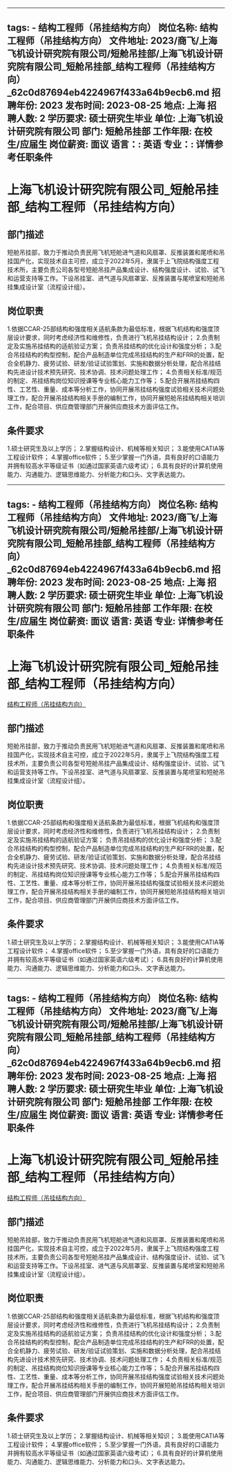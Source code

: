 
---
tags:
    - 结构工程师（吊挂结构方向）
岗位名称: 结构工程师（吊挂结构方向）
文件地址: 2023/商飞/上海飞机设计研究院有限公司/短舱吊挂部/上海飞机设计研究院有限公司_短舱吊挂部_结构工程师（吊挂结构方向）_62c0d87694eb4224967f433a64b9ecb6.md
招聘年份: 2023
发布时间: 2023-08-25
地点: 上海
招聘人数: 2
学历要求: 硕士研究生毕业
单位: 上海飞机设计研究院有限公司
部门: 短舱吊挂部
工作年限: 在校生/应届生
岗位薪资: 面议
语言：: 英语
专业：: 详情参考任职条件
---

# 上海飞机设计研究院有限公司_短舱吊挂部_结构工程师（吊挂结构方向）

## 部门描述

短舱吊挂部，致力于推动负责民用飞机短舱进气道和风扇罩、反推装置和尾喷和吊挂国产化，实现技术自主可控，成立于2022年5月，隶属于上飞院结构强度工程技术所，主要负责公司各型号短舱吊挂产品集成设计、结构强度设计、试验、试飞和运营支持等工作。下设吊挂室、进气道与风扇罩室、反推装置与尾喷室和短舱吊挂集成设计室（流程设计组）。

## 岗位职责

1.依据CCAR-25部结构和强度相关适航条款为最低标准，根据飞机结构和强度顶层设计要求，同时考虑经济性和维修性，负责进行飞机吊挂结构设计；
 2.负责制定及实施吊挂结构的适航验证方案；
负责吊挂结构的优化设计和强度分析；
 3.配合吊挂结构的构型控制，配合产品制造单位完成吊挂结构的生产和FRR的处置，配合全机静力、疲劳试验、研发/验证试验策划、实施和数据分析处理，配合吊挂结构先进设计技术预先研究、技术协调、技术问题处理工作；
 4.负责相关标准/规范的制定、吊挂结构岗位知识授课等专业核心能力工作等；
 5.配合开展吊挂结构四性、工艺性、重量、成本等分析工作，协同开展吊挂结构强度试验相关技术问题处理工作，配合开展吊挂结构相关手册的编制工作，协同开展短舱吊挂结构相关培训工作，配合项目、供应商管理部门开展供应商技术方面评估工作。

 ## 条件要求

1.硕士研究生及以上学历；
 2.掌握结构设计、机械等相关知识；
 3.能使用CATIA等工程设计软件；
 4.掌握office软件；
 5.至少掌握一门外语，具有良好的口语能力并拥有较高水平等级证书（如通过国家英语六级考试）；
 6.具有良好的计算机使用能力、沟通能力、逻辑思维能力、分析能力和口头、文字表达能力。

---
tags:
    - 结构工程师（吊挂结构方向）
岗位名称: 结构工程师（吊挂结构方向）
文件地址: 2023/商飞/上海飞机设计研究院有限公司/短舱吊挂部/上海飞机设计研究院有限公司_短舱吊挂部_结构工程师（吊挂结构方向）_62c0d87694eb4224967f433a64b9ecb6.md
招聘年份: 2023
发布时间: 2023-08-25
地点: 上海
招聘人数: 2
学历要求: 硕士研究生毕业
单位: 上海飞机设计研究院有限公司
部门: 短舱吊挂部
工作年限: 在校生/应届生
岗位薪资: 面议
语言: 英语
专业: 详情参考任职条件
---

# 上海飞机设计研究院有限公司_短舱吊挂部_结构工程师（吊挂结构方向）

[结构工程师（吊挂结构方向）](http://zhaopin.comac.cc/zp/ct/out/position/positionDetail?planid=62c0d87694eb4224967f433a64b9ecb6)

## 部门描述

短舱吊挂部，致力于推动负责民用飞机短舱进气道和风扇罩、反推装置和尾喷和吊挂国产化，实现技术自主可控，成立于2022年5月，隶属于上飞院结构强度工程技术所，主要负责公司各型号短舱吊挂产品集成设计、结构强度设计、试验、试飞和运营支持等工作。下设吊挂室、进气道与风扇罩室、反推装置与尾喷室和短舱吊挂集成设计室（流程设计组）。

## 岗位职责

1.依据CCAR-25部结构和强度相关适航条款为最低标准，根据飞机结构和强度顶层设计要求，同时考虑经济性和维修性，负责进行飞机吊挂结构设计；
 2.负责制定及实施吊挂结构的适航验证方案；
负责吊挂结构的优化设计和强度分析；
 3.配合吊挂结构的构型控制，配合产品制造单位完成吊挂结构的生产和FRR的处置，配合全机静力、疲劳试验、研发/验证试验策划、实施和数据分析处理，配合吊挂结构先进设计技术预先研究、技术协调、技术问题处理工作；
 4.负责相关标准/规范的制定、吊挂结构岗位知识授课等专业核心能力工作等；
 5.配合开展吊挂结构四性、工艺性、重量、成本等分析工作，协同开展吊挂结构强度试验相关技术问题处理工作，配合开展吊挂结构相关手册的编制工作，协同开展短舱吊挂结构相关培训工作，配合项目、供应商管理部门开展供应商技术方面评估工作。

 ## 条件要求

1.硕士研究生及以上学历；
 2.掌握结构设计、机械等相关知识；
 3.能使用CATIA等工程设计软件；
 4.掌握office软件；
 5.至少掌握一门外语，具有良好的口语能力并拥有较高水平等级证书（如通过国家英语六级考试）；
 6.具有良好的计算机使用能力、沟通能力、逻辑思维能力、分析能力和口头、文字表达能力。

---
tags:
    - 结构工程师（吊挂结构方向）
岗位名称: 结构工程师（吊挂结构方向）
文件地址: 2023/商飞/上海飞机设计研究院有限公司/短舱吊挂部/上海飞机设计研究院有限公司_短舱吊挂部_结构工程师（吊挂结构方向）_62c0d87694eb4224967f433a64b9ecb6.md
招聘年份: 2023
发布时间: 2023-08-25
地点: 上海
招聘人数: 2
学历要求: 硕士研究生毕业
单位: 上海飞机设计研究院有限公司
部门: 短舱吊挂部
工作年限: 在校生/应届生
岗位薪资: 面议
语言: 英语
专业: 详情参考任职条件
---

# 上海飞机设计研究院有限公司_短舱吊挂部_结构工程师（吊挂结构方向）

[结构工程师（吊挂结构方向）](http://zhaopin.comac.cc/zp/ct/out/position/positionDetail?planid=62c0d87694eb4224967f433a64b9ecb6)


## 部门描述

短舱吊挂部，致力于推动负责民用飞机短舱进气道和风扇罩、反推装置和尾喷和吊挂国产化，实现技术自主可控，成立于2022年5月，隶属于上飞院结构强度工程技术所，主要负责公司各型号短舱吊挂产品集成设计、结构强度设计、试验、试飞和运营支持等工作。下设吊挂室、进气道与风扇罩室、反推装置与尾喷室和短舱吊挂集成设计室（流程设计组）。

## 岗位职责

1.依据CCAR-25部结构和强度相关适航条款为最低标准，根据飞机结构和强度顶层设计要求，同时考虑经济性和维修性，负责进行飞机吊挂结构设计；
 2.负责制定及实施吊挂结构的适航验证方案；
负责吊挂结构的优化设计和强度分析；
 3.配合吊挂结构的构型控制，配合产品制造单位完成吊挂结构的生产和FRR的处置，配合全机静力、疲劳试验、研发/验证试验策划、实施和数据分析处理，配合吊挂结构先进设计技术预先研究、技术协调、技术问题处理工作；
 4.负责相关标准/规范的制定、吊挂结构岗位知识授课等专业核心能力工作等；
 5.配合开展吊挂结构四性、工艺性、重量、成本等分析工作，协同开展吊挂结构强度试验相关技术问题处理工作，配合开展吊挂结构相关手册的编制工作，协同开展短舱吊挂结构相关培训工作，配合项目、供应商管理部门开展供应商技术方面评估工作。

 ## 条件要求

1.硕士研究生及以上学历；
 2.掌握结构设计、机械等相关知识；
 3.能使用CATIA等工程设计软件；
 4.掌握office软件；
 5.至少掌握一门外语，具有良好的口语能力并拥有较高水平等级证书（如通过国家英语六级考试）；
 6.具有良好的计算机使用能力、沟通能力、逻辑思维能力、分析能力和口头、文字表达能力。
